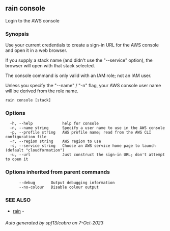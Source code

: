## rain console

Login to the AWS console

### Synopsis

Use your current credentials to create a sign-in URL for the AWS console and open it in a web browser.

If you supply a stack name (and didn't use the "--service" option), the browser will open with that stack selected.

The console command is only valid with an IAM role; not an IAM user.

Unless you specify the "--name" / "-n" flag, your AWS console user name will be derived from the role name.

```
rain console [stack]
```

### Options

```
  -h, --help             help for console
  -n, --name string      Specify a user name to use in the AWS console
  -p, --profile string   AWS profile name; read from the AWS CLI configuration file
  -r, --region string    AWS region to use
  -s, --service string   Choose an AWS service home page to launch (default "cloudformation")
  -u, --url              Just construct the sign-in URL; don't attempt to open it
```

### Options inherited from parent commands

```
      --debug       Output debugging information
      --no-colour   Disable colour output
```

### SEE ALSO

* [rain](index.md)	 - 

###### Auto generated by spf13/cobra on 7-Oct-2023

